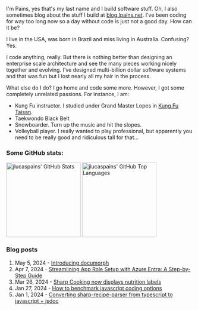 I'm Pains, yes that's my last name and I build software stuff. Oh, I also sometimes blog about the stuff I build at [blog.lpains.net](https://blog.lpains.net). I've been coding for way too long now so a day without code is just not a good day. How can it be?

I live in the USA, was born in Brazil and miss living in Australia. Confusing? Yes.

I code anything, really. But there is nothing better than designing an enterprise scale architecture and see the many pieces working nicely together and evolving. I've designed multi-billion dollar software systems and that was fun but I lost nearly all my hair in the process.

What else do I do? I go home and code some more. However, I got some completely unrelated passions. For instance, I am:

  * Kung Fu instructor. I studied under Grand Master Lopes in [Kung Fu Taisan](http://kungfutaisan.com.br/).
  * Taekwondo Black Belt
  * Snowboarder. Turn up the music and hit the slopes. 
  * Volleyball player. I really wanted to play professional, but apparently you need to be really good and ridiculous tall for that...

### Some GitHub stats:
<div>
 <img height="200" align="center" src="https://github-readme-stats.vercel.app/api?username=jlucaspains&show_icons=true&theme=dark&count_private=true&rank_icon=github" alt="jlucaspains' GitHub Stats" />
 <img height="200" align="center" src="https://github-readme-stats.vercel.app/api/top-langs/?username=jlucaspains&theme=dark&layout=compact" 
   alt="jlucaspains' GitHub Top Languages" />
</div>

### Blog posts
<!-- BLOG-POST-LIST:START -->
1. May 5, 2024 - [Introducing documorph](https://blog.lpains.net/posts/2024-05-05-introducing-documorph/)
1. Apr 7, 2024 - [Streamlining App Role Setup with Azure Entra: A Step-by-Step Guide](https://blog.lpains.net/posts/2024-04-07-adding-roles-to-azure-entra-app-regs/)
1. Mar 26, 2024 - [Sharp Cooking now displays nutrition labels](https://blog.lpains.net/posts/2024-03-26-sharp-cooking-nutrition-label/)
1. Jan 27, 2024 - [How to benchmark javascript coding options](https://blog.lpains.net/posts/2024-01-27-how-to-benchmark-javascript/)
1. Jan 1, 2024 - [Converting sharp-recipe-parser from typescript to javascript + jsdoc](https://blog.lpains.net/posts/2024-01-01-sharp-recipe-parser-jsdoc/)<!-- BLOG-POST-LIST:END -->
